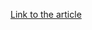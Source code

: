 [Link to the article](https://blog.minerva-labs.com/a-long-list-of-arkei-stealers-browser-crypto-wallets)
